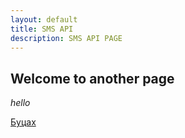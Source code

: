 ```yaml
---
layout: default
title: SMS API
description: SMS API PAGE
---
```


## Welcome to another page

_hello_

[Буцах](./)
